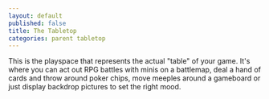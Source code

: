 ```yaml
---
layout: default
published: false
title: The Tabletop
categories: parent tabletop
---
```


This is the playspace that represents the actual "table" of your game. It's where you can act out RPG battles with minis on a battlemap, deal a hand of cards and throw around poker chips, move meeples around a gameboard or just display backdrop pictures to set the right mood.